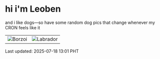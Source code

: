 # hi i'm Leoben

and i like dogs—so have some random dog pics that change whenever my CRON feels like it

|  |  |
|--------|----------|
| ![Borzoi](https://random-dog-vercel.vercel.app/api/random-borzoi?v=1752814914) | ![Labrador](https://random-dog-vercel.vercel.app/api/random-labrador?v=1752814914) |

Last updated: 2025-07-18 13:01 PHT
